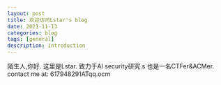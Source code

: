 ```yaml
---
layout: post
title: 欢迎访问Lstar's blog
date: 2021-11-13
categories: blog
tags: [general]
description: introduction
---
```

陌生人,你好.
这里是Lstar.
致力于AI security研究.s
也是一名CTFer&ACMer.
contact me at: 617948291ATqq.ocm











